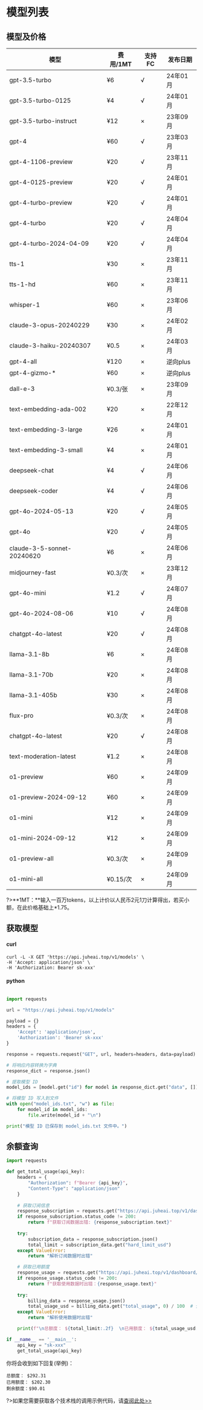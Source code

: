 # 模型列表

## 模型及价格

| 模型                       | 费用/1MT | 支持FC | 发布日期 |
| -------------------------- | -------- | ------ | -------- |
| gpt-3.5-turbo              | ¥6       | √      | 24年01月 |
| gpt-3.5-turbo-0125         | ¥4       | √      | 24年01月 |
| gpt-3.5-turbo-instruct     | ¥12      | ×      | 23年09月 |
| gpt-4                      | ¥60      | √      | 23年03月 |
| gpt-4-1106-preview         | ¥20      | √      | 23年11月 |
| gpt-4-0125-preview         | ¥20      | √      | 24年01月 |
| gpt-4-turbo-preview        | ¥20      | √      | 24年01月 |
| gpt-4-turbo                | ¥20      | √      | 24年04月 |
| gpt-4-turbo-2024-04-09     | ¥20      | √      | 24年04月 |
| tts-1                      | ¥30      | ×      | 23年11月 |
| tts-1-hd                   | ¥60      | ×      | 23年11月 |
| whisper-1                  | ¥60      | ×      | 23年06月 |
| claude-3-opus-20240229     | ¥30      | ×      | 24年02月 |
| claude-3-haiku-20240307    | ¥0.5     | ×      | 24年03月 |
| gpt-4-all                  | ¥120     | ×      | 逆向plus |
| gpt-4-gizmo-*              | ¥60      | ×      | 逆向plus |
| dall-e-3                   | ¥0.3/张  | ×      | 23年09月 |
| text-embedding-ada-002     | ¥20      | ×      | 22年12月 |
| text-embedding-3-large     | ¥26      | ×      | 24年01月 |
| text-embedding-3-small     | ¥4       | ×      | 24年01月 |
| deepseek-chat              | ¥4       | √      | 24年06月 |
| deepseek-coder             | ¥4       | √      | 24年06月 |
| gpt-4o-2024-05-13          | ¥20      | √      | 24年05月 |
| gpt-4o                     | ¥20      | √      | 24年05月 |
| claude-3-5-sonnet-20240620 | ¥6       | ×      | 24年06月 |
| midjourney-fast            | ¥0.3/次  | ×      | 23年12月 |
| gpt-4o-mini                | ¥1.2     | √      | 24年07月 |
| gpt-4o-2024-08-06          | ¥10      | √      | 24年08月 |
| chatgpt-4o-latest          | ¥20      | √      | 24年08月 |
| llama-3.1-8b               | ¥6       | ×      | 24年08月 |
| llama-3.1-70b              | ¥20      | ×      | 24年08月 |
| llama-3.1-405b             | ¥30      | ×      | 24年08月 |
| flux-pro                   | ¥0.3/次  | ×      | 24年08月 |
| chatgpt-4o-latest          | ¥20      | √      | 24年08月 |
| text-moderation-latest     | ¥1.2     | ×      | 24年08月 |
| o1-preview                 | ¥60      | ×      | 24年09月 |
| o1-preview-2024-09-12      | ¥60      | ×      | 24年09月 |
| o1-mini                    | ¥12      | ×      | 24年09月 |
| o1-mini-2024-09-12         | ¥12      | ×      | 24年09月 |
| o1-preview-all             | ¥0.3/次  | ×      | 24年09月 |
| o1-mini-all                | ¥0.15/次 | ×      | 24年09月 |

?>**1MT：**输入一百万tokens，以上计价以人民币2元1刀计算得出，若买小额，在此价格基础上*1.75。

## 获取模型

<!-- tabs:start -->

#### **curl**

```curl
curl -L -X GET 'https://api.juheai.top/v1/models' \
-H 'Accept: application/json' \
-H 'Authorization: Bearer sk-xxx'
```

#### **python**

```python

import requests

url = "https://api.juheai.top/v1/models"

payload = {}
headers = {
    'Accept': 'application/json',
    'Authorization': 'Bearer sk-xxx'
}

response = requests.request("GET", url, headers=headers, data=payload)

# 将响应内容转换为字典
response_dict = response.json()

# 提取模型 ID
model_ids = [model.get("id") for model in response_dict.get("data", [])]

# 将模型 ID 写入到文件
with open("model_ids.txt", "w") as file:
    for model_id in model_ids:
        file.write(model_id + "\n")

print("模型 ID 已保存到 model_ids.txt 文件中。")

```

<!-- tabs:end -->

## 余额查询

```python
import requests

def get_total_usage(api_key):
    headers = {
        "Authorization": f"Bearer {api_key}",
        "Content-Type": "application/json"
    }
    
    # 获取订阅信息
    response_subscription = requests.get("https://api.juheai.top/v1/dashboard/billing/subscription", headers=headers)
    if response_subscription.status_code != 200:
        return f"获取订阅数据出错: {response_subscription.text}"
    
    try:
        subscription_data = response_subscription.json()
        total_limit = subscription_data.get("hard_limit_usd")
    except ValueError:
        return "解析订阅数据时出错"

    # 获取已用额度
    response_usage = requests.get("https://api.juheai.top/v1/dashboard/billing/usage", headers=headers)
    if response_usage.status_code != 200:
        return f"获取使用数据时出错：{response_usage.text}"
    
    try:
        billing_data = response_usage.json()
        total_usage_usd = billing_data.get("total_usage", 0) / 100  # 使用默认值0以防止缺失
    except ValueError:
        return "解析使用数据时出错"

    print(f"\n总额度： ${total_limit:.2f}  \n已用额度： ${total_usage_usd:.2f}  \n剩余额度：${total_limit - total_usage_usd:.2f}  \n")

if __name__ == '__main__':
    api_key = "sk-xxx"
    get_total_usage(api_key)
```

你将会收到如下回复(举例)：

```
总额度： $292.31  
已用额度： $202.30  
剩余额度：$90.01

```

?>如果您需要获取各个技术栈的调用示例代码，请[查阅此处>>](https://juheai.apifox.cn/)
